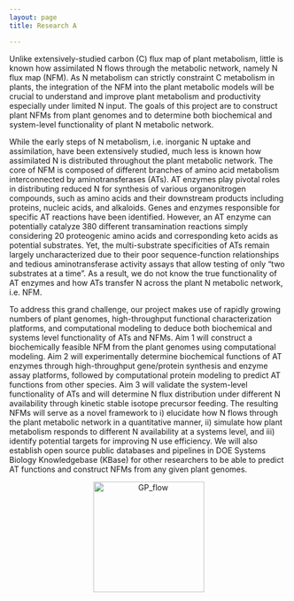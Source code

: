```yaml
---
layout: page
title: Research A

---
```


Unlike extensively-studied carbon (C) flux map of plant metabolism, little is known how assimilated N flows through the metabolic network, namely N flux map (NFM). As N metabolism can strictly constraint C metabolism in plants, the integration of the NFM into the plant metabolic models will be crucial to understand and improve plant metabolism and productivity especially under limited N input. The goals of this project are to construct plant NFMs from plant genomes and to determine both biochemical and system-level functionality of plant N metabolic network.

While the early steps of N metabolism, i.e. inorganic N uptake and assimilation, have been extensively studied, much less is known how assimilated N is distributed throughout the plant metabolic network. The core of NFM is composed of different branches of amino acid metabolism interconnected by aminotransferases (ATs). AT enzymes play pivotal roles in distributing reduced N for synthesis of various organonitrogen compounds, such as amino acids and their downstream products including proteins, nucleic acids, and alkaloids. Genes and enzymes responsible for specific AT reactions have been identified. However, an AT enzyme can potentially catalyze 380 different transamination reactions simply considering 20 proteogenic amino acids and corresponding keto acids as potential substrates. Yet, the multi-substrate specificities of ATs remain largely uncharacterized due to their poor sequence-function relationships and tedious aminotransferase activity assays that allow testing of only “two substrates at a time”. As a result, we do not know the true functionality of AT enzymes and how ATs transfer N across the plant N metabolic network, i.e. NFM.

To address this grand challenge, our project makes use of rapidly growing numbers of plant genomes, high-throughput functional characterization platforms, and computational modeling to deduce both biochemical and systems level functionality of ATs and NFMs. Aim 1 will construct a biochemically feasible NFM from the plant genomes using computational modeling. Aim 2 will experimentally determine biochemical functions of AT enzymes through high-throughput gene/protein synthesis and enzyme assay platforms, followed by computational protein modeling to predict AT functions from other species. Aim 3 will validate the system-level functionality of ATs and will determine N flux distribution under different N availability through kinetic stable isotope precursor feeding. The resulting NFMs will serve as a novel framework to i) elucidate how N flows through the plant metabolic network in a quantitative manner, ii) simulate how plant metabolism responds to different N availability at a systems level, and iii) identify potential targets for improving N use efficiency. We will also establish open source public databases and pipelines in DOE Systems Biology Knowledgebase (KBase) for other researchers to be able to predict AT functions and construct NFMs from any given plant genomes.


<p align='center'>
	<img src="../img/research/path_evo.png" alt='GP_flow' height="200px">
</p>

